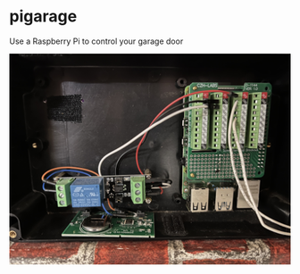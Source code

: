 # pigarage

Use a Raspberry Pi to control your garage door

<img src="images/pigarage-final.jpg" width="700"/></a><br>
